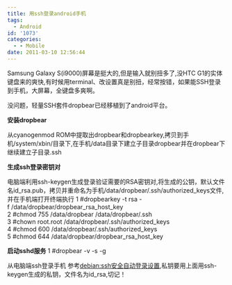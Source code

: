 ```yaml
---
title: 用ssh登录android手机
tags:
  - Android
id: '1073'
categories:
  - - Mobile
date: 2011-03-10 12:56:44
---
```


Samsung Galaxy S(i9000)屏幕是挺大的,但是输入就别扭多了,没HTC G1的实体键盘来的爽快,有时候用terminal、改设置真是别扭，经常按错，如果能SSH登录到手机，大屏幕，全键盘多爽啊。
<!-- more -->
没问题，轻量SSH套件dropbear已经移植到了android平台。

**安装dropbear**

从cyanogenmod ROM中提取出dropbear和dropbearkey,拷贝到手机/system/xbin/目录下,在手机/data目录下建立子目录dropbear并在dropbear下继续建立子目录.ssh

**生成ssh登录密钥对**

电脑端利用ssh-keygen生成登录验证需要的RSA密钥对,将生成的公钥，默认文件名id_rsa.pub，拷贝并重命名为手机/data/dropbear/.ssh/authorized_keys文件,并在手机端打开终端执行
1 #dropbearkey \-t rsa \-f /data/dropbear/dropbear_rsa_host_key  
2 #chmod 755 /data/dropbear /data/dropbear/.ssh  
3 #chown root.root /data/dropbear/.ssh/authorized_keys  
4 #chmod 600 /data/dropbear/.ssh/authorized_keys  
5 #chmod 644 /data/dropbear/dropbear_rsa_host_key  

**启动sshd服务**
1 #dropbear -v -s -g  

从电脑端ssh登录手机
参考[debian:ssh安全自动登录设置](https://openwares.net/linux/ssh_auto_login.html),私钥要用上面用ssh-keygen生成的私钥，文件名为id_rsa,切记！